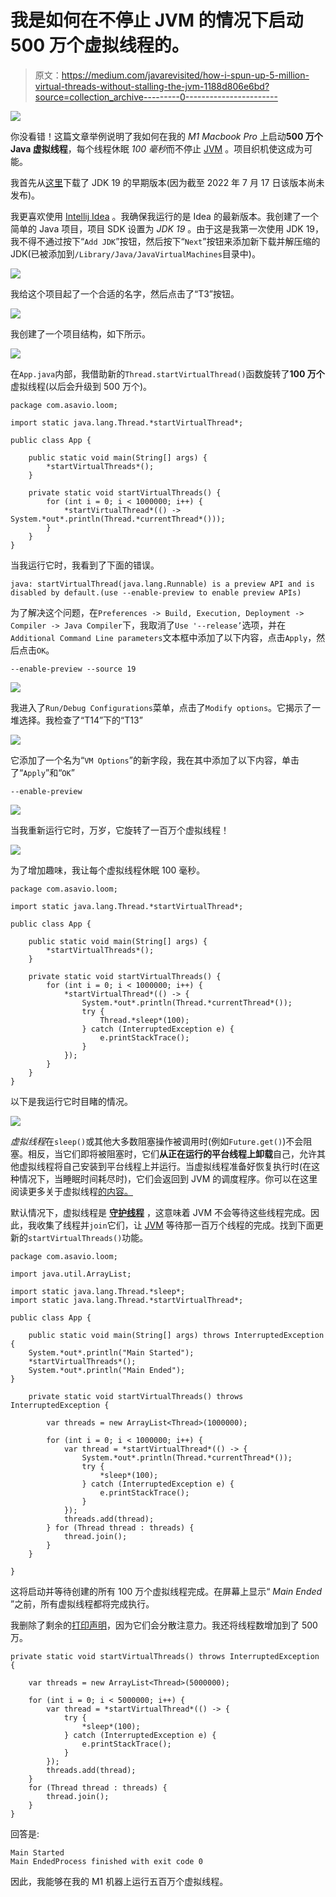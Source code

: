 # 我是如何在不停止 JVM 的情况下启动 500 万个虚拟线程的。

> 原文：<https://medium.com/javarevisited/how-i-spun-up-5-million-virtual-threads-without-stalling-the-jvm-1188d806e6bd?source=collection_archive---------0----------------------->

[![](img/a6e9ff2ded823c7c4185856dd40667bb.png)](https://www.java67.com/2016/08/10-jvm-options-for-java-production-application.html)

你没看错！这篇文章举例说明了我如何在我的 *M1 Macbook Pro* 上启动**500 万个 Java 虚拟线程**，每个线程休眠 *100 毫秒*而不停止 [JVM](/javarevisited/7-best-courses-to-learn-jvm-garbage-collection-and-performance-tuning-for-experienced-java-331705180686) 。项目织机使这成为可能。

我首先从[这里](https://jdk.java.net/19/)下载了 JDK 19 的早期版本(因为截至 2022 年 7 月 17 日该版本尚未发布)。

我更喜欢使用 [Intellij Idea](/javarevisited/7-best-courses-to-learn-intellij-idea-for-beginners-and-experienced-java-programmers-2e9aa9bb0c05) 。我确保我运行的是 Idea 的最新版本。我创建了一个简单的 Java 项目，项目 SDK 设置为 *JDK 19* 。由于这是我第一次使用 JDK 19，我不得不通过按下“`Add JDK`”按钮，然后按下“`Next`”按钮来添加新下载并解压缩的 JDK(已被添加到`/Library/Java/JavaVirtualMachines`目录中)。

[![](img/80b7e6be825d3bee94f0c5d5a3bb8763.png)](https://javarevisited.blogspot.com/2018/09/top-5-courses-to-learn-intellij-idea-java-and-android-development.html)

我给这个项目起了一个合适的名字，然后点击了“T3”按钮。

[![](img/26410df558fdba2e7d92828e9c73482a.png)](https://dev.to/javinpaul/5-best-courses-to-learn-intellij-idea-for-java-developers-5e6n)

我创建了一个项目结构，如下所示。

[![](img/bcddbca2140c6c3d917b7c0941938f5d.png)](https://www.youtube.com/watch?v=g4rPdPxNb5w)

在`App.java`内部，我借助新的`Thread.startVirtualThread()`函数旋转了**100 万个**虚拟线程(以后会升级到 500 万个)。

```
package com.asavio.loom;

import static java.lang.Thread.*startVirtualThread*;

public class App {

    public static void main(String[] args) {
        *startVirtualThreads*();
    }

    private static void startVirtualThreads() {
        for (int i = 0; i < 1000000; i++) {
            *startVirtualThread*(() -> System.*out*.println(Thread.*currentThread*()));
        }
    }
}
```

当我运行它时，我看到了下面的错误。

```
java: startVirtualThread(java.lang.Runnable) is a preview API and is disabled by default.(use --enable-preview to enable preview APIs)
```

为了解决这个问题，在`Preferences -> Build, Execution, Deployment -> Compiler -> Java Compiler`下，我取消了`Use '--release’`选项，并在`Additional Command Line parameters`文本框中添加了以下内容，点击`Apply`，然后点击`OK`。

```
--enable-preview --source 19
```

[![](img/02d499f6a6e2d77372a44935aec4fccb.png)](https://javarevisited.blogspot.com/2011/11/hotspot-jvm-options-java-examples.html)

我进入了`Run/Debug Configurations`菜单，点击了`Modify options`。它揭示了一堆选择。我检查了“T14”下的“T13”

[![](img/df4501db5617e41cfbead72a35298404.png)](https://javarevisited.blogspot.com/2020/05/top-5-courses-to-learn-eclipse-ide-for-java-developers.html)

它添加了一个名为“`VM Options`”的新字段，我在其中添加了以下内容，单击了“`Apply`”和“`OK`”

```
--enable-preview
```

[![](img/cb9b7778635a5adf62835956710578d0.png)](https://javarevisited.blogspot.com/2014/07/top-50-java-multithreading-interview-questions-answers.html)

当我重新运行它时，万岁，它旋转了一百万个虚拟线程！

[![](img/63757cb1a40b0533f0082d5c34083d7a.png)](https://www.java67.com/2012/08/5-thread-interview-questions-answers-in.html)

为了增加趣味，我让每个虚拟线程休眠 100 毫秒。

```
package com.asavio.loom;

import static java.lang.Thread.*startVirtualThread*;

public class App {

    public static void main(String[] args) {
        *startVirtualThreads*();
    }

    private static void startVirtualThreads() {
        for (int i = 0; i < 1000000; i++) {
            *startVirtualThread*(() -> {
                System.*out*.println(Thread.*currentThread*());
                try {
                    Thread.*sleep*(100);
                } catch (InterruptedException e) {
                    e.printStackTrace();
                }
            });
        }
    }
}
```

以下是我运行它时目睹的情况。

![](img/8a55bc81e2b80a36f85e94694ee7114d.png)

*虚拟线程*在`sleep()`或其他大多数阻塞操作被调用时(例如`Future.get()`)不会阻塞。相反，当它们即将被阻塞时，它们**从正在运行的平台线程上卸载**自己，允许其他虚拟线程将自己安装到平台线程上并运行。当虚拟线程准备好恢复执行时(在这种情况下，当睡眠时间耗尽时)，它们会返回到 JVM 的调度程序。你可以在这里阅读更多关于虚拟线程[的内容。](/javarevisited/is-the-thread-per-request-model-a-good-thing-after-project-loom-6d08012839e8)

默认情况下，虚拟线程是 [**守护线程**](https://javarevisited.blogspot.com/2012/03/what-is-daemon-thread-in-java-and.html) ，这意味着 JVM 不会等待这些线程完成。因此，我收集了线程并`join`它们，让 [JVM](https://www.java67.com/2019/08/best-books-to-learn-java-virtual-machine-in-depth.html) 等待那一百万个线程的完成。找到下面更新的`startVirtualThreads()`功能。

```
package com.asavio.loom;

import java.util.ArrayList;

import static java.lang.Thread.*sleep*;
import static java.lang.Thread.*startVirtualThread*;

public class App {

    public static void main(String[] args) throws InterruptedException {
    System.*out*.println("Main Started");
    *startVirtualThreads*();
    System.*out*.println("Main Ended");
}

    private static void startVirtualThreads() throws InterruptedException {

        var threads = new ArrayList<Thread>(1000000);

        for (int i = 0; i < 1000000; i++) {
            var thread = *startVirtualThread*(() -> {
                System.*out*.println(Thread.*currentThread*());
                try {
                    *sleep*(100);
                } catch (InterruptedException e) {
                    e.printStackTrace();
                }
            });
            threads.add(thread);
        } for (Thread thread : threads) {
            thread.join();
        }
    }

}
```

这将启动并等待创建的所有 100 万个虚拟线程完成。在屏幕上显示“ *Main Ended* ”之前，所有虚拟线程都将完成执行。

我删除了剩余的[打印声明](https://javarevisited.blogspot.com/2022/05/how-to-print-left-triangle-star-pattern.html)，因为它们会分散注意力。我还将线程数增加到了 500 万。

```
private static void startVirtualThreads() throws InterruptedException {

    var threads = new ArrayList<Thread>(5000000);

    for (int i = 0; i < 5000000; i++) {
        var thread = *startVirtualThread*(() -> {
            try {
                *sleep*(100);
            } catch (InterruptedException e) {
                e.printStackTrace();
            }
        });
        threads.add(thread);
    }
    for (Thread thread : threads) {
        thread.join();
    }
}
```

回答是:

```
Main Started
Main EndedProcess finished with exit code 0
```

因此，我能够在我的 M1 机器上运行五百万个虚拟线程。